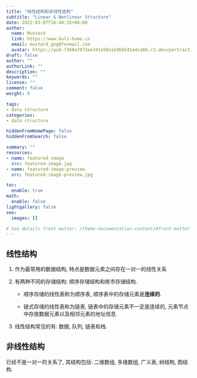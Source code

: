 ```yaml
---
title: "线性结构和非线性结构"
subtitle: "Linear & Nonlinear Structure"
date: 2022-03-07T16:40:35+08:00
author:
  name: Mustard	
  link: https://www.buli-home.cn
  email: mustard_gxg@foxmail.com
  avatar: https://pub-7360a7072ee341a58e1e9b6541edca66.r2.dev/portrait/mustard.png
draft: false
author: ""
authorLink: ""
description: ""
keywords: ""
license: ""
comment: false
weight: 0

tags:
- data structure
categories:
- data structure

hiddenFromHomePage: false
hiddenFromSearch: false

summary: ""
resources:
- name: featured-image
  src: featured-image.jpg
- name: featured-image-preview
  src: featured-image-preview.jpg

toc:
  enable: true
math:
  enable: false
lightgallery: false
seo:
  images: []

# See details front matter: /theme-documentation-content/#front-matter
---
```


<!--more-->



## 线性结构

1. 作为最常用的数据结构, 特点是数据元素之间存在一对一的线性关系

2. 有两种不同的存储结构: 顺序存储结构和练市存储结构. 

   * 顺序存储的线性表称为顺序表, 顺序表中的存储元素是**连续的**. 

   * 链式存储的线性表称为链表, 链表中的存储元素不一定是连续的, 元素节点中存放数据元素以及相邻元素的地址信息. 

3. 线性结构常见的有: 数据, 队列, 链表和栈. 



## 非线性结构

已经不是一对一的关系了, 其结构包括: 二维数组, 多维数组, 广义表, 树结构, 图结构. 
